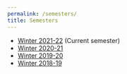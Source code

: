 ```yaml
---
permalink: /semesters/
title: Semesters
---
```


- [Winter 2021-22](/cs236860/) (Current semester)
- [Winter 2020-21](/cs236860/semesters/w2021)
- [Winter 2019-20](/cs236860/semesters/w1920)
- [Winter 2018-19](/cs236860/semesters/w1819)
